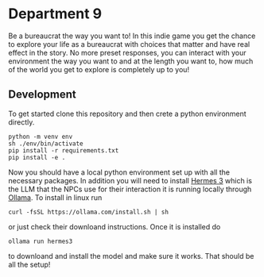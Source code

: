 # Department 9

Be a bureaucrat the way you want to! In this indie game you get the chance to explore your life as a bureaucrat with choices that matter and have real effect in the story. No more preset responses, you can interact with your environment the way you want to and at the length you want to, how much of the world you get to explore is completely up to you!

## Development

To get started clone this repository and then crete a python environment directly.

``` shell
python -m venv env
sh ./env/bin/activate
pip install -r requirements.txt
pip install -e .
```

Now you should have a local python environment set up with all the necessary packages. In addition you will need to install [Hermes 3](https://ollama.com/library/hermes3) which is the LLM that the NPCs use for their interaction it is running locally through [Ollama](https://ollama.com). To install in linux run

```shell
curl -fsSL https://ollama.com/install.sh | sh
```

or just check their downloand instructions. Once it is installed do 

```shell
ollama run hermes3
```

to downloand and install the model and make sure it works. That should be all the setup!



